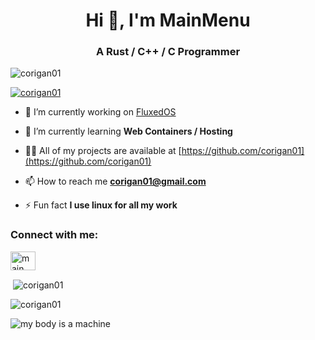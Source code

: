 <h1 align="center">Hi 👋, I'm MainMenu</h1>
<h3 align="center">A Rust / C++ / C Programmer</h3>

<p align="left"> <img src="https://komarev.com/ghpvc/?username=corigan01&label=Profile%20views&color=0e75b6&style=flat" alt="corigan01" /> </p>

<p align="left"> <a href="https://github.com/ryo-ma/github-profile-trophy"><img src="https://github-profile-trophy.vercel.app/?username=corigan01&theme=onedark&column=-1" alt="corigan01" /></a> </p>

- 🔭 I’m currently working on [FluxedOS](https://github.com/corigan01/FluxedOS)

- 🌱 I’m currently learning **Web Containers / Hosting**

- 👨‍💻 All of my projects are available at [https://github.com/corigan01](https://github.com/corigan01)

- 📫 How to reach me **corigan01@gmail.com**

- ⚡ Fun fact **I use linux for all my work**

<h3 align="left">Connect with me:</h3>
<p align="left">
<a href="https://www.youtube.com/c/main menu" target="blank"><img align="center" src="https://cdn.jsdelivr.net/npm/simple-icons@3.0.1/icons/youtube.svg" alt="main menu" height="30" width="40" /></a>
</p>

<p>&nbsp;<img align="center" src="https://github-readme-stats.vercel.app/api?username=corigan01&show_icons=true&locale=en" alt="corigan01" /></p>

<p><img align="center" src="https://github-readme-streak-stats.herokuapp.com/?user=corigan01&" alt="corigan01" /></p>

![my body is a machine](https://github.com/corigan01/corigan01/assets/33582457/4ddbc830-69ca-4377-b968-dca47a14e086)
